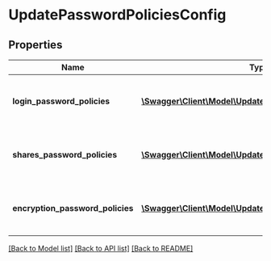 # UpdatePasswordPoliciesConfig

## Properties
Name | Type | Description | Notes
------------ | ------------- | ------------- | -------------
**login_password_policies** | [**\Swagger\Client\Model\UpdateLoginPasswordPolicies**](UpdateLoginPasswordPolicies.md) | Set of policies a login password must fulfill | [optional] 
**shares_password_policies** | [**\Swagger\Client\Model\UpdateSharesPasswordPolicies**](UpdateSharesPasswordPolicies.md) | Set of policies a shares password must fulfill | [optional] 
**encryption_password_policies** | [**\Swagger\Client\Model\UpdateEncryptionPasswordPolicies**](UpdateEncryptionPasswordPolicies.md) | Set of policies a encryption password must fulfill | [optional] 

[[Back to Model list]](../README.md#documentation-for-models) [[Back to API list]](../README.md#documentation-for-api-endpoints) [[Back to README]](../README.md)


